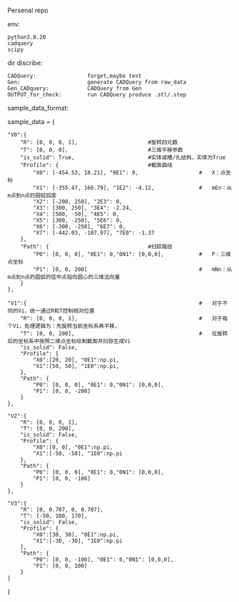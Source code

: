 Persenal repo

env:

    python3.8.20
    cadquery
    scipy
    

dir discribe:

    CADQuery:                forget,maybe test
    Gen:                     generate CADQuery from raw_data
    Gen_CADquery:            CADQuery from Gen
    OUTPUT_for_check:        run CADQuery produce .stl/.step
    


sample_data_format:

sample_data = {
    
    "V0":{
        "R": [0, 0, 0, 1],                      #旋转四元数
        "T": [0, 0, 0],                         #三维平移参数   
        "is_solid": True,                       #实体或槽/孔结构，实体为True
        "Profile": {                            #截面曲线
            "X0": [-454.53, 18.21], "0E1": 0,                   #   X：点坐标
            "X1": [-355.47, 166.79], "1E2": -4.12,              #   mEn：从m点到n点的圆弧弧度
            "X2": [-200, 250], "2E3": 0,
            "X3": [300, 250], "3E4": -2.24,
            "X4": [500, -50], "4E5": 0,
            "X5": [300, -250], "5E6": 0,
            "X6": [-300, -250], "6E7": 0,
            "X7": [-442.03, -107.97], "7E0": -1.37
        },        
        "Path": {                               #扫掠路径
            "P0": [0, 0, 0], "0E1": 0,"0N1": [0,0,0],           #   P：三维点坐标
            "P1": [0, 0, 200]                                   #   mNn：从m点到n点的圆弧的弦中点指向圆心的三维法向量
        }        
    },
    
    "V1":{                                                      #   对于不同的Vi，统一通过R和T控制相对位置
        "R": [0, 0, 0, 1],                                      #   对于每个Vi，处理逻辑为：先旋转当前坐标系再平移，
        "T": [0, 0, 200],                                       #   在旋转后的坐标系中按照二维点坐标绘制截面并扫掠生成Vi
        "is_solid": False,
        "Profile": {
            "X0":[20, 20], "0E1":np.pi,
            "X1":[50, 50], "1E0":np.pi, 
        },
        "Path": {
            "P0": [0, 0, 0], "0E1": 0,"0N1": [0,0,0],
            "P1": [0, 0, -200]
        }
    },
    
    "V2":{
        "R": [0, 0, 0, 1],
        "T": [0, 0, 200],
        "is_solid": False,
        "Profile": {
            "X0":[0, 0], "0E1":np.pi,
            "X1":[-50, -50], "1E0":np.pi
        },
        "Path": {
            "P0": [0, 0, 0], "0E1": 0,"0N1": [0,0,0],
            "P1": [0, 0, -100]
        }
    },
    
    "V3":{
        "R": [0, 0.707, 0, 0.707],
        "T": [-50, 100, 170],
        "is_solid": False,
        "Profile": {
            "X0":[30, 30], "0E1":np.pi,
            "X1":[-30, -30], "1E0":np.pi
        },
        "Path": {
            "P0": [0, 0, -100], "0E1": 0,"0N1": [0,0,0],
            "P1": [0, 0, 100]
        }        
    }

}
